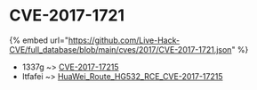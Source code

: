 # CVE-2017-1721
{% embed url="https://github.com/Live-Hack-CVE/full_database/blob/main/cves/2017/CVE-2017-1721.json" %}

* 1337g ~> [CVE-2017-17215](https://www.alice-snow.ru/2017/database/cve-2017-1721/cve-2017-17215-1337g)
* ltfafei ~> [HuaWei_Route_HG532_RCE_CVE-2017-17215](https://www.alice-snow.ru/2017/database/cve-2017-1721/huawei_route_hg532_rce_cve-2017-17215-ltfafei)